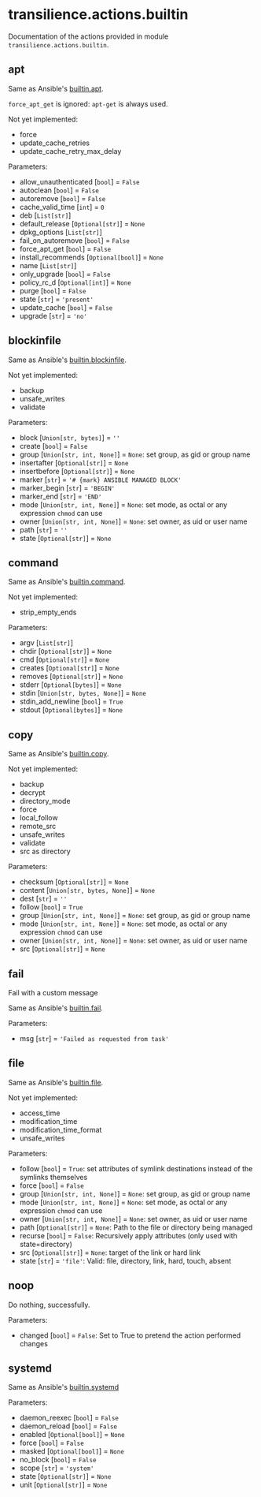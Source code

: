 # transilience.actions.builtin

Documentation of the actions provided in module `transilience.actions.builtin`.


## apt

Same as Ansible's
[builtin.apt](https://docs.ansible.com/ansible/latest/collections/ansible/builtin/apt_module.html).

`force_apt_get` is ignored: `apt-get` is always used.

Not yet implemented:

 * force
 * update_cache_retries
 * update_cache_retry_max_delay

Parameters:

* allow_unauthenticated [`bool`] = `False`
* autoclean [`bool`] = `False`
* autoremove [`bool`] = `False`
* cache_valid_time [`int`] = `0`
* deb [`List[str]`]
* default_release [`Optional[str]`] = `None`
* dpkg_options [`List[str]`]
* fail_on_autoremove [`bool`] = `False`
* force_apt_get [`bool`] = `False`
* install_recommends [`Optional[bool]`] = `None`
* name [`List[str]`]
* only_upgrade [`bool`] = `False`
* policy_rc_d [`Optional[int]`] = `None`
* purge [`bool`] = `False`
* state [`str`] = `'present'`
* update_cache [`bool`] = `False`
* upgrade [`str`] = `'no'`

## blockinfile

Same as Ansible's
[builtin.blockinfile](https://docs.ansible.com/ansible/latest/collections/ansible/builtin/blockinfile_module.html).

Not yet implemented:

 * backup
 * unsafe_writes
 * validate

Parameters:

* block [`Union[str, bytes]`] = `''`
* create [`bool`] = `False`
* group [`Union[str, int, None]`] = `None`: set group, as gid or group name
* insertafter [`Optional[str]`] = `None`
* insertbefore [`Optional[str]`] = `None`
* marker [`str`] = `'# {mark} ANSIBLE MANAGED BLOCK'`
* marker_begin [`str`] = `'BEGIN'`
* marker_end [`str`] = `'END'`
* mode [`Union[str, int, None]`] = `None`: set mode, as octal or any expression `chmod` can use
* owner [`Union[str, int, None]`] = `None`: set owner, as uid or user name
* path [`str`] = `''`
* state [`Optional[str]`] = `None`

## command

Same as Ansible's
[builtin.command](https://docs.ansible.com/ansible/latest/collections/ansible/builtin/command_module.html).

Not yet implemented:

 * strip_empty_ends

Parameters:

* argv [`List[str]`]
* chdir [`Optional[str]`] = `None`
* cmd [`Optional[str]`] = `None`
* creates [`Optional[str]`] = `None`
* removes [`Optional[str]`] = `None`
* stderr [`Optional[bytes]`] = `None`
* stdin [`Union[str, bytes, None]`] = `None`
* stdin_add_newline [`bool`] = `True`
* stdout [`Optional[bytes]`] = `None`

## copy

Same as Ansible's
[builtin.copy](https://docs.ansible.com/ansible/latest/collections/ansible/builtin/copy_module.html).

Not yet implemented:

 * backup
 * decrypt
 * directory_mode
 * force
 * local_follow
 * remote_src
 * unsafe_writes
 * validate
 * src as directory

Parameters:

* checksum [`Optional[str]`] = `None`
* content [`Union[str, bytes, None]`] = `None`
* dest [`str`] = `''`
* follow [`bool`] = `True`
* group [`Union[str, int, None]`] = `None`: set group, as gid or group name
* mode [`Union[str, int, None]`] = `None`: set mode, as octal or any expression `chmod` can use
* owner [`Union[str, int, None]`] = `None`: set owner, as uid or user name
* src [`Optional[str]`] = `None`

## fail

Fail with a custom message

Same as Ansible's
[builtin.fail](https://docs.ansible.com/ansible/latest/collections/ansible/builtin/fail_module.html).

Parameters:

* msg [`str`] = `'Failed as requested from task'`

## file

Same as Ansible's
[builtin.file](https://docs.ansible.com/ansible/latest/collections/ansible/builtin/file_module.html).

Not yet implemented:

 * access_time
 * modification_time
 * modification_time_format
 * unsafe_writes

Parameters:

* follow [`bool`] = `True`: set attributes of symlink destinations instead of the symlinks themselves
* force [`bool`] = `False`
* group [`Union[str, int, None]`] = `None`: set group, as gid or group name
* mode [`Union[str, int, None]`] = `None`: set mode, as octal or any expression `chmod` can use
* owner [`Union[str, int, None]`] = `None`: set owner, as uid or user name
* path [`Optional[str]`] = `None`: Path to the file or directory being managed
* recurse [`bool`] = `False`: Recursively apply attributes (only used with state=directory)
* src [`Optional[str]`] = `None`: target of the link or hard link
* state [`str`] = `'file'`: Valid: file, directory, link, hard, touch, absent

## noop

Do nothing, successfully.

Parameters:

* changed [`bool`] = `False`: Set to True to pretend the action performed changes

## systemd

Same as Ansible's
[builtin.systemd](https://docs.ansible.com/ansible/latest/collections/ansible/builtin/systemd_module.html)

Parameters:

* daemon_reexec [`bool`] = `False`
* daemon_reload [`bool`] = `False`
* enabled [`Optional[bool]`] = `None`
* force [`bool`] = `False`
* masked [`Optional[bool]`] = `None`
* no_block [`bool`] = `False`
* scope [`str`] = `'system'`
* state [`Optional[str]`] = `None`
* unit [`Optional[str]`] = `None`

